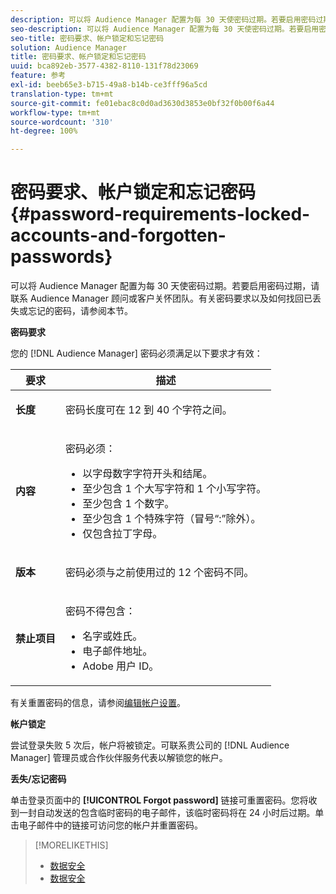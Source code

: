 ```yaml
---
description: 可以将 Audience Manager 配置为每 30 天使密码过期。若要启用密码过期，请联系 Audience Manager 顾问或客户关怀团队。有关密码要求以及如何找回已丢失或忘记的密码，请参阅本节。
seo-description: 可以将 Audience Manager 配置为每 30 天使密码过期。若要启用密码过期，请联系 Audience Manager 顾问或客户关怀团队。有关密码要求以及如何找回已丢失或忘记的密码，请参阅本节。
seo-title: 密码要求、帐户锁定和忘记密码
solution: Audience Manager
title: 密码要求、帐户锁定和忘记密码
uuid: bca892eb-3577-4382-8110-131f78d23069
feature: 参考
exl-id: beeb65e3-b715-49a8-b14b-ce3fff96a5cd
translation-type: tm+mt
source-git-commit: fe01ebac8c0d0ad3630d3853e0bf32f0b00f6a44
workflow-type: tm+mt
source-wordcount: '310'
ht-degree: 100%

---
```


# 密码要求、帐户锁定和忘记密码{#password-requirements-locked-accounts-and-forgotten-passwords}

可以将 Audience Manager 配置为每 30 天使密码过期。若要启用密码过期，请联系 Audience Manager 顾问或客户关怀团队。有关密码要求以及如何找回已丢失或忘记的密码，请参阅本节。

<!-- 

c_password_requirements.xml

 -->

**密码要求**

您的 [!DNL Audience Manager] 密码必须满足以下要求才有效：

<table id="table_9B79E9F634664F6B995649E3158CCF20"> 
 <thead> 
  <tr> 
   <th colname="col1" class="entry"> 要求 </th> 
   <th colname="col2" class="entry"> 描述 </th> 
  </tr> 
 </thead>
 <tbody> 
  <tr> 
   <td colname="col1"> <p> <b>长度</b> </p> </td> 
   <td colname="col2"> <p>密码长度可在 12 到 40 个字符之间。 </p> </td> 
  </tr> 
  <tr> 
   <td colname="col1"> <p> <b>内容</b> </p> </td> 
   <td colname="col2"> <p>密码必须： </p> <p> 
     <ul id="ul_70F64B9DE90E463098DFA8AB8349CF0B"> 
      <li id="li_2FBA66E47F4A4E1BB01DE3722821E100">以字母数字字符开头和结尾。 </li> 
      <li id="li_1390D4C9A48944B68B891EE6CB734BBC">至少包含 1 个大写字符和 1 个小写字符。 </li> 
      <li id="li_B75B64A005804262BAAF0F1901D63358">至少包含 1 个数字。 </li> 
      <li id="li_28452022AF4743B8B159187BBD10890A">至少包含 1 个特殊字符（冒号“:”除外）。 </li> 
      <li id="li_C02B931ABAB84FFE9B87AEBAEDF34EF3">仅包含拉丁字母。 </li> 
     </ul> </p> </td> 
  </tr> 
  <tr> 
   <td colname="col1"> <p> <b>版本</b> </p> </td> 
   <td colname="col2"> <p> 密码必须与之前使用过的 12 个密码不同。 </p> </td> 
  </tr> 
  <tr> 
   <td colname="col1"> <p> <b>禁止项目</b> </p> </td> 
   <td colname="col2"> <p> 密码不得包含： </p> <p> 
     <ul id="ul_08DE186AF56E401B933256E69279847A"> 
      <li id="li_CC854F7F86484774A76CCF927E1400B4">名字或姓氏。 </li> 
      <li id="li_74ACCF3DE717473B8AB9B1720DD891E7">电子邮件地址。 </li> 
      <li id="li_09C1F699BF6843ACAB4E68D2F57461AB"><span class="keyword">Adobe</span> 用户 ID。 </li> 
     </ul> </p> </td> 
  </tr> 
 </tbody> 
</table>

有关重置密码的信息，请参阅[编辑帐户设置](../features/administration/edit-account-settings.md)。

**帐户锁定**

尝试登录失败 5 次后，帐户将被锁定。可联系贵公司的 [!DNL Audience Manager] 管理员或合作伙伴服务代表以解锁您的帐户。

**丢失/忘记密码**

单击登录页面中的 **[!UICONTROL Forgot password]** 链接可重置密码。您将收到一封自动发送的包含临时密码的电子邮件，该临时密码将在 24 小时后过期。单击电子邮件中的链接可访问您的帐户并重置密码。

>[!MORELIKETHIS]
>
>* [数据安全](../overview/data-security-and-privacy/data-security.md)
>* [数据安全](../overview/data-security-and-privacy/data-privacy.md)

